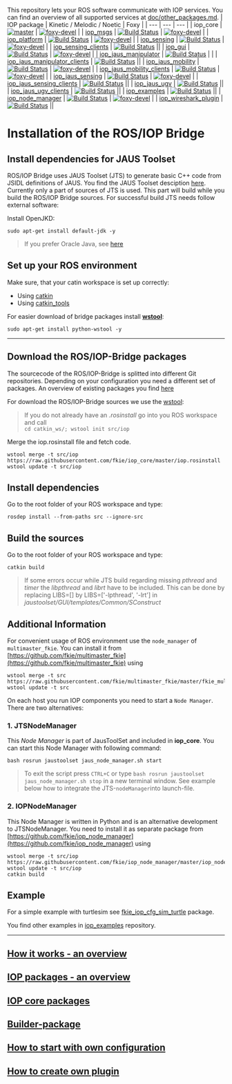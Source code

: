 This repository lets your ROS software communicate with IOP services. You can find an overview of all supported services at [doc/other_packages.md](doc/other_packages.md).
| IOP package      |  Kinetic / Melodic / Noetic | Foxy |
| ---              | --- | --- |
| iop_core         |  [![master](https://travis-ci.org/fkie/iop_core.svg?branch=master)](https://travis-ci.org/fkie/iop_core) | [![foxy-devel](https://github.com/fkie/iop_core/workflows/CI/badge.svg?branch=foxy-devel)](https://github.com/fkie/iop_core/actions) |
| [iop_msgs](https://github.com/fkie/iop_msgs) | [![Build Status](https://travis-ci.org/fkie/iop_msgs.svg?branch=master)](https://travis-ci.org/fkie/iop_msgs) | [![foxy-devel](https://github.com/fkie/iop_msgs/workflows/CI/badge.svg?branch=foxy-devel)](https://github.com/fkie/iop_msgs/actions) |
| [iop_platform](https://github.com/fkie/iop_platform) | [![Build Status](https://travis-ci.org/fkie/iop_platform.svg?branch=master)](https://travis-ci.org/fkie/iop_platform) | [![foxy-devel](https://github.com/fkie/iop_platform/workflows/CI/badge.svg?branch=foxy-devel)](https://github.com/fkie/iop_platform/actions) |
| [iop_sensing](https://github.com/fkie/iop_sensing) | [![Build Status](https://travis-ci.org/fkie/iop_sensing.svg?branch=master)](https://travis-ci.org/fkie/iop_sensing) | [![foxy-devel](https://github.com/fkie/iop_sensing/workflows/CI/badge.svg?branch=foxy-devel)](https://github.com/fkie/iop_sensing/actions) |
| [iop_sensing_clients](https://github.com/fkie/iop_sensing_clients) | [![Build Status](https://travis-ci.org/fkie/iop_sensing_clients.svg?branch=master)](https://travis-ci.org/fkie/iop_sensing_clients) ||
| [iop_gui](https://github.com/fkie/iop_gui) | [![Build Status](https://travis-ci.org/fkie/iop_gui.svg?branch=master)](https://travis-ci.org/fkie/iop_gui) | [![foxy-devel](https://github.com/fkie/iop_gui/workflows/CI/badge.svg?branch=foxy-devel)](https://github.com/fkie/iop_gui/actions) |
| [iop_jaus_manipulator](https://github.com/fkie/iop_jaus_manipulator) | [![Build Status](https://travis-ci.org/fkie/iop_jaus_manipulator.svg?branch=master)](https://travis-ci.org/fkie/iop_jaus_manipulator) | |
| [iop_jaus_manipulator_clients](https://github.com/fkie/iop_jaus_manipulator_clients) | [![Build Status](https://travis-ci.org/fkie/iop_jaus_manipulator_clients.svg?branch=master)](https://travis-ci.org/fkie/iop_jaus_manipulator_clients) ||
| [iop_jaus_mobility](https://github.com/fkie/iop_jaus_mobility) | [![Build Status](https://travis-ci.org/fkie/iop_jaus_mobility.svg?branch=master)](https://travis-ci.org/fkie/iop_jaus_mobility) | [![foxy-devel](https://github.com/fkie/iop_jaus_mobility/workflows/CI/badge.svg?branch=foxy-devel)](https://github.com/fkie/iop_jaus_mobility/actions) |
| [iop_jaus_mobility_clients](https://github.com/fkie/iop_jaus_mobility_clients) | [![Build Status](https://travis-ci.org/fkie/iop_jaus_mobility_clients.svg?branch=master)](https://travis-ci.org/fkie/iop_jaus_mobility_clients) | [![foxy-devel](https://github.com/fkie/iop_jaus_mobility_clients/workflows/CI/badge.svg?branch=foxy-devel)](https://github.com/fkie/iop_jaus_mobility_clients/actions) |
| [iop_jaus_sensing](https://github.com/fkie/iop_jaus_sensing) | [![Build Status](https://travis-ci.org/fkie/iop_jaus_sensing.svg?branch=master)](https://travis-ci.org/fkie/iop_jaus_sensing) | [![foxy-devel](https://github.com/fkie/iop_jaus_sensing/workflows/CI/badge.svg?branch=foxy-devel)](https://github.com/fkie/iop_jaus_sensing/actions) |
| [iop_jaus_sensing_clients](https://github.com/fkie/iop_jaus_sensing_clients) | [![Build Status](https://travis-ci.org/fkie/iop_jaus_sensing_clients.svg?branch=master)](https://travis-ci.org/fkie/iop_jaus_sensing_clients) ||
| [iop_jaus_ugv](https://github.com/fkie/iop_jaus_ugv) | [![Build Status](https://travis-ci.org/fkie/iop_jaus_ugv.svg?branch=master)](https://travis-ci.org/fkie/iop_jaus_ugv) ||
| [iop_jaus_ugv_clients](https://github.com/fkie/iop_jaus_ugv_clients) | [![Build Status](https://travis-ci.org/fkie/iop_jaus_ugv_clients.svg?branch=master)](https://travis-ci.org/fkie/iop_jaus_ugv_clients) ||
| [iop_examples](https://github.com/fkie/iop_examples) | [![Build Status](https://travis-ci.org/fkie/iop_examples.svg?branch=master)](https://travis-ci.org/fkie/iop_examples) ||
| [iop_node_manager](https://github.com/fkie/iop_node_manager) | [![Build Status](https://travis-ci.org/fkie/iop_node_manager.svg?branch=master)](https://travis-ci.org/fkie/iop_node_manager) | [![foxy-devel](https://github.com/fkie/iop_node_manager/workflows/CI/badge.svg?branch=foxy-devel)](https://github.com/fkie/iop_node_manager/actions) |
| [iop_wireshark_plugin](https://github.com/fkie/iop_wireshark_plugin) | [![Build Status](https://travis-ci.org/fkie/iop_wireshark_plugin.svg?branch=master)](https://travis-ci.org/fkie/iop_wireshark_plugin) ||


# Installation of the ROS/IOP Bridge

## Install dependencies for JAUS Toolset

ROS/IOP Bridge uses JAUS Toolset (JTS) to generate basic C++ code from JSIDL definitions of JAUS. You find the JAUS Toolset desciption [here](http://jaustoolset.org/). Currently only a part of sources of JTS is used.
This part will build while you build the ROS/IOP Bridge sources. For successful build JTS needs follow external software:

Install OpenJKD:

```console
sudo apt-get install default-jdk -y
```

>If you prefer Oracle Java, see [here](doc/install_oracle_java.md)

## Set up your ROS environment

Make sure, that your catin workspace is set up correctly:

- Using [catkin](http://wiki.ros.org/catkin/Tutorials/create_a_workspace)
- Using [catkin_tools](https://catkin-tools.readthedocs.io/en/latest/quick_start.html#initializing-a-new-workspace)

For easier download of bridge packages install **[wstool](http://wiki.ros.org/wstool)**:

```console
sudo apt-get install python-wstool -y
```

----

## Download the ROS/IOP-Bridge packages

The sourcecode of the ROS/IOP-Bridge is splitted into different Git repositories. Depending on your configuration you need a different set of packages. An overview of existing packages you find [here](doc/other_packages.md)

For download the ROS/IOP-Bridge sources we use the [wstool](http://wiki.ros.org/wstool):
  > If you do not already have an *.rosinstall* go into you ROS workspace and call  
  >`cd catkin_ws/; wstool init src/iop`

Merge the iop.rosinstall file and fetch code.

```console
wstool merge -t src/iop https://raw.githubusercontent.com/fkie/iop_core/master/iop.rosinstall
wstool update -t src/iop
```

## Install dependencies

Go to the root folder of your ROS workspace and type:

```console
rosdep install --from-paths src --ignore-src
```

## Build the sources

Go to the root folder of your ROS workspace and type:

```console
catkin build
```

>If some errors occur while JTS build regarding missing *pthread* and *timer* the *libpthread* and *librt* have to be included. This can be done by replacing LIBS=[] by LIBS=['-lpthread', '-lrt'] in   *jaustoolset/GUI/templates/Common/SConstruct*

## Additional Information

For convenient usage of ROS environment use the `node_manager` of `multimaster_fkie`. You can install it from  [https://github.com/fkie/multimaster_fkie](https://github.com/fkie/multimaster_fkie) using

```console
wstool merge -t src https://raw.githubusercontent.com/fkie/multimaster_fkie/master/fkie_multimaser.rosinstall
wstool update -t src
```

On each host you run IOP components you need to start a ``Node Manager``. There are two alternatives:

### 1. JTSNodeManager

This _Node Manager_ is part of JausToolSet and included in **iop_core**. You can start this Node Manager with following command:

```console
bash rosrun jaustoolset jaus_node_manager.sh start
```

>To exit the script press `CTRL+C` or type `bash rosrun jaustoolset jaus_node_manager.sh stop` in a new terminal window.
>See example below how to integrate the JTS-`nodeManager`into launch-file.

### 2. IOPNodeManager

This Node Manager is written in Python and is an alternative development to JTSNodeManager. You need to install it as separate package from [https://github.com/fkie/iop_node_manager](https://github.com/fkie/iop_node_manager) using

```console
wstool merge -t src/iop https://raw.githubusercontent.com/fkie/iop_node_manager/master/iop_node_manager.rosinstall
wstool update -t src/iop
catkin build
```

## Example

For a simple example with turtlesim see [fkie_iop_cfg_sim_turtle](https://github.com/fkie/iop_examples/blob/master/fkie_iop_cfg_sim_turtle/README.md) package.

You find other examples in [iop_examples](https://github.com/fkie/iop_examples) repository.

----

## [How it works - an overview](doc/how_it_works.md)

## [IOP packages - an overview](doc/other_packages.md)

## [IOP core packages](doc/iop_core_packages.md)

## [Builder-package](fkie_iop_builder/README.md)

## [How to start with own configuration](doc/howto_minimal_config.md)

## [How to create own plugin](doc/howto_create_plugin.md)
